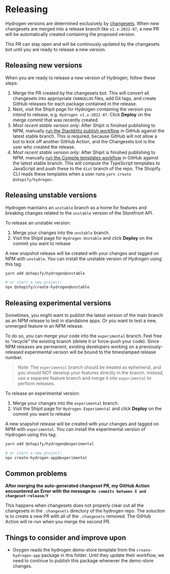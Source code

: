 # Releasing

Hydrogen versions are determined exclusively by [changesets](https://github.com/changesets/changesets). When new changesets are merged into a release branch like `v1.x-2022-07`, a new PR will be automatically created containing the proposed version.

This PR can stay open and will be continously updated by the changesets bot until you are ready to release a new version.

## Releasing new versions

When you are ready to release a new version of Hydrogen, follow these steps:

1. Merge the PR created by the changesets bot. This will convert all changesets into appropriate `CHANGELOG` files, add Git tags, and create GitHub releases for each package contained in the release.
1. Next, visit the Shipit page for Hydrogen containing the version you intend to release, e.g. `Hydrogen v1.x-2022-07`. Click **Deploy** on the merge commit that was recently created.
1. _Most recent stable version only_: After Shipit is finished publishing to NPM, manually [run the Stackblitz publish workflow](https://github.com/Shopify/hydrogen/actions/workflows/publish_stackblitz.yml) in GitHub against the latest stable branch. This is required, because GitHub will not allow a bot to kick off another GitHub Action, and the Changesets bot is the user who created the release.
1. _Most recent stable version only_: After Shipit is finished publishing to NPM, manually [run the Compile templates workflow](https://github.com/Shopify/hydrogen/actions/workflows/compile_templates.yml) in GitHub against the latest stable branch. This will compule the TypeScript templates to JavaScript and push these to the `dist` branch of the repo. The Shopify CLI reads these templates when a user runs `yarn create @shopify/hydrogen`.

## Releasing unstable versions

Hydrogen maintains an `unstable` branch as a home for features and breaking changes related to the `unstable` version of the Storefront API.

To release an unstable version:

1. Merge your changes into the `unstable` branch.
1. Visit the Shipit page for `Hydrogen Unstable` and click **Deploy** on the commit you want to release

A new snapshot release will be created with your changes and tagged on NPM with `unstable`. You can install the unstable version of Hydrogen using this tag:

```bash
yarn add @shopify/hydrogen@unstable

# or start a new project:
npx @shopify/create-hydrogen@unstable
```

## Releasing experimental versions

Sometimes, you might want to publish the latest version of the main branch as an NPM release to test in standalone apps. Or you want to test a new, unmerged feature in an NPM release.

To do so, you can merge your code into the `experimental` branch. Feel free to "recycle" the existing branch (delete it or force-push your code). Since NPM releases are permanent, existing developers working on a previously-released experimental version will be bound to the timestamped release number.

> Note:
> The `experimental` branch should be treated as ephemeral, and you should NOT develop your features directly in the branch. Instead, use a separate feature branch and merge it into `experimental` to perform releases.

To release an experimental version:

1. Merge your changes into the `experimental` branch.
2. Visit the Shipit page for `Hydrogen Experimental` and click **Deploy** on the commit you want to release

A new snapshot release will be created with your changes and tagged on NPM with `experimental`. You can install the experimental version of Hydrogen using this tag:

```bash
yarn add @shopify/hydrogen@experimental

# or start a new project:
npx create-hydrogen-app@experimental
```

## Common problems

**After merging the auto-generated changeset PR, my GitHub Action encountered an Error with the message `No commits between X and changeset-release/Y`**

This happens when changesets does not properly clear out all the changesets in the `.changesets` directory of the hydrogen repo. The soluction is to create a new PR with all of the `.changesets` removed. The GitHub Action will re-run when you merge the second PR.

## Things to consider and improve upon

- Oxygen reads the hydrogen demo-store template from the `create-hydrogen-app` package in this folder. Until they update their workflow, we need to continue to publish this package whenever the demo-store changes. 
